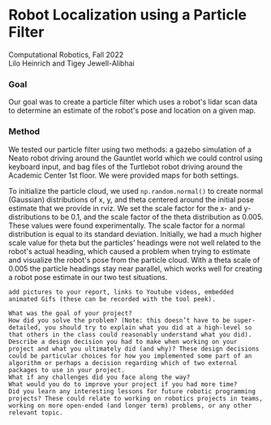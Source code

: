 # Robot Localization using a Particle Filter
Computational Robotics, Fall 2022  
Lilo Heinrich and Tigey Jewell-Alibhai  

### Goal
Our goal was to create a particle filter which uses a robot's lidar scan data to determine an estimate of the robot's pose and location on a given map. 

### Method 
We tested our particle filter using two methods: a gazebo simulation of a Neato robot driving around the Gauntlet world which we could control using keyboard input, and bag files of the Turtlebot robot driving around the Academic Center 1st floor. We were provided maps for both settings.

To initialize the particle cloud, we used `np.random.normal()` to create normal (Gaussian) distributions of x, y, and theta centered around the initial pose estimate that we provide in rviz. We set the scale factor for the x- and y- distributions to be 0.1, and the scale factor of the theta distribution as 0.005. These values were found experimentally. The scale factor for a normal distribution is equal to its standard deviation. Initially, we had a much higher scale value for theta but the particles' headings were not well related to the robot's actual heading, which caused a problem when trying to estimate and visualize the robot's pose from the particle cloud. With a theta scale of 0.005 the particle headings stay near parallel, which works well for creating a robot pose estimate in our two test situations.





    add pictures to your report, links to Youtube videos, embedded animated Gifs (these can be recorded with the tool peek).

    What was the goal of your project?
    How did you solve the problem? (Note: this doesn’t have to be super-detailed, you should try to explain what you did at a high-level so that others in the class could reasonably understand what you did).
    Describe a design decision you had to make when working on your project and what you ultimately did (and why)? These design decisions could be particular choices for how you implemented some part of an algorithm or perhaps a decision regarding which of two external packages to use in your project.
    What if any challenges did you face along the way?
    What would you do to improve your project if you had more time?
    Did you learn any interesting lessons for future robotic programming projects? These could relate to working on robotics projects in teams, working on more open-ended (and longer term) problems, or any other relevant topic.
   
